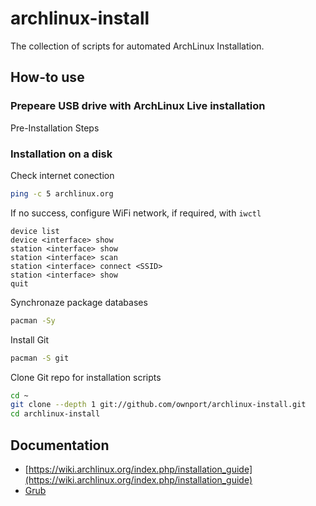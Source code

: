 # archlinux-install

The collection of scripts for automated ArchLinux Installation.

## How-to use

### Prepeare USB drive with ArchLinux Live installation

Pre-Installation Steps

### Installation on a disk

Check internet conection
```bash
ping -c 5 archlinux.org
```
If no success, configure WiFi network, if required, with  `iwctl`

```
device list
device <interface> show
station <interface> show
station <interface> scan
station <interface> connect <SSID>
station <interface> show
quit
```

Synchronaze package databases
```bash
pacman -Sy
```

Install Git
```bash
pacman -S git
```

Clone Git repo for installation scripts
```bash
cd ~
git clone --depth 1 git://github.com/ownport/archlinux-install.git
cd archlinux-install
```


## Documentation

- [https://wiki.archlinux.org/index.php/installation_guide](https://wiki.archlinux.org/index.php/installation_guide)
- [Grub](https://wiki.archlinux.org/index.php/GRUB)
